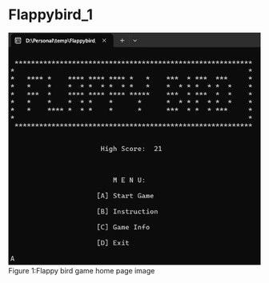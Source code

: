 # Flappybird_1

![Flappy bird game home page image](Homepage_image.png)<br>
Figure 1:Flappy bird game home page image
